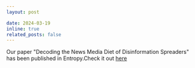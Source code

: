 ```yaml
---
layout: post

date: 2024-03-19
inline: true
related_posts: false
---
```

Our paper "Decoding the News Media Diet of Disinformation Spreaders" has been published in Entropy.Check it out [here](https://www.mdpi.com/1099-4300/26/3/270)

